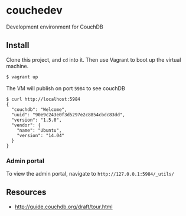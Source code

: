 # couchedev
Development environment for CouchDB

## Install

Clone this project, and `cd` into it.  Then use Vagrant to boot up the virtual machine.

```sh
$ vagrant up
```

The VM will publish on port `5984` to see couchDB

```
$ curl http://localhost:5984
{
  "couchdb": "Welcome",
  "uuid": "90e9c243e0f3d5297e2c8854cbdc83dd",
  "version": "1.5.0",
  "vendor": {
    "name": "Ubuntu",
    "version": "14.04"
  }
}
```

### Admin portal

To view the admin portal, navigate to `http://127.0.0.1:5984/_utils/`

## Resources

* http://guide.couchdb.org/draft/tour.html
